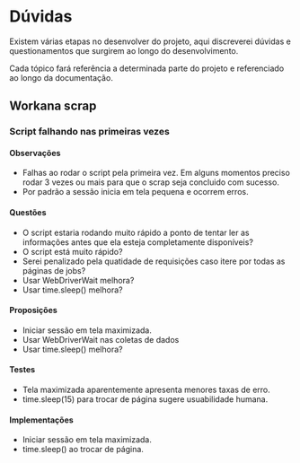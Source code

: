 # Dúvidas 

Existem várias etapas no desenvolver do projeto, aqui discreverei dúvidas e questionamentos que surgirem ao longo do desenvolvimento. 

Cada tópico fará referência a determinada parte do projeto e referenciado ao longo da documentação.

## Workana scrap

### Script falhando nas primeiras vezes
#### Observações
- Falhas ao rodar o script pela primeira vez. Em alguns momentos preciso rodar 3 vezes ou mais para que o scrap seja concluido com sucesso.
- Por padrão a sessão inicia em tela pequena e ocorrem erros.
#### Questões
- O script estaria rodando muito rápido a ponto de tentar ler as informações antes que ela esteja completamente disponíveis?
- O script está muito rápido?
- Serei penalizado pela quatidade de requisições caso itere por todas as páginas de jobs?
- Usar WebDriverWait melhora?
- Usar time.sleep() melhora?

#### Proposições
- Iniciar sessão em tela maximizada.
- Usar WebDriverWait nas coletas de dados
- Usar time.sleep() melhora?
#### Testes
- Tela maximizada aparentemente apresenta menores taxas de erro.
- time.sleep(15) para trocar de página sugere usuabilidade humana. 
#### Implementações
- Iniciar sessão em tela maximizada.
- time.sleep() ao trocar de página.
